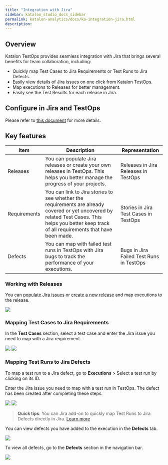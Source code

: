 ```yaml
---
title: "Integration with Jira" 
sidebar: katalon_studio_docs_sidebar
permalink: katalon-analytics/docs/ka-integration-jira.html 
description: 
---
```

## Overview

Katalon TestOps provides seamless integration with Jira that brings several benefits for team collaboration, including:
- Quickly map Test Cases to Jira Requirements or Test Runs to Jira Defects.
- Easily view details of Jira issues on one click from Katalon TestOps.
- Map executions to Releases for better management.
- Easily see the Test Results for each release in Jira.

## Configure in Jira and TestOps

Please refer to [this document](https://docs.katalon.com/katalon-analytics/docs/kt-jira-config.html) for more details.

## Key features


| Item        | Description                                                                                                                                                                                                                           | Representation                           |
|--------------|---------------------------------------------------------------------------------------------------------------------------------------------------------------------------------------------------------------------------------------|------------------------------------------|
| Releases     | You can populate Jira releases or create your own releases in TestOps. This helps you better manage the progress of your projects.                                                          | Releases in Jira <br> Releases in TestOps     |
| Requirements | You can link to Jira stories to see whether the requirements are already covered or yet uncovered by related Test Cases. This helps you better keep track of all requirements that have been made. | Stories in Jira <br> Test Cases in TestOps    |
| Defects      | You can map with failed test runs in TestOps with Jira bugs to track the performance of your executions.                                                                                       | Bugs in Jira <br> Failed Test Runs in TestOps |

### Working with Releases

You can [populate Jira issues](https://docs.katalon.com/katalon-analytics/docs/kt-jira-release.html) or [create a new release](https://docs.katalon.com/katalon-analytics/docs/release.html) and map executions to the release.

<img src="https://github.com/katalon-studio/docs-images/raw/master/katalon-analytics/docs/release/release-list.png" width="" height="">

### Mapping Test Cases to Jira Requirements

In the **Test Cases** section, select a test case and enter the Jira issue you need to map with a Jira requirement.


<img src="https://github.com/katalon-studio/docs-images/raw/master/katalon-analytics/docs/ka-integration-jira/requirements-testops.png" width="" height="">

<img src="https://github.com/katalon-studio/docs-images/raw/master/katalon-analytics/docs/ka-integration-jira/linked-test-case.png" width="" height="">


### Mapping Test Runs to Jira Defects

To  map a test run to a Jira defect, go to **Executions** > Select a test run by clicking on its ID.

Enter the Jira issue you need to map with a test run in TestOps. The defect has been created after completing these steps.

<img src="https://github.com/katalon-studio/docs-images/raw/master/katalon-analytics/docs/ka-integration-jira/test-run-testops.png" width="" height="">

<img src="https://github.com/katalon-studio/docs-images/raw/master/katalon-analytics/docs/ka-integration-jira/linked-test-run.png" width="" height="">

> **Quick tips**: You can Jira add-on to quickly map Test Runs to Jira Defects directly in Jira. [Learn more](https://docs.katalon.com/katalon-analytics/docs/kt-jira-issue.html)

You can view defects you have added to the execution in the **Defects** tab.

<img src="https://github.com/katalon-studio/docs-images/raw/master/katalon-analytics/docs/ka-integration-jira/defect-tab.png" width="" height="">

To view all defects, go to the **Defects** section in the navigation bar.

<img src="https://github.com/katalon-studio/docs-images/raw/master/katalon-analytics/docs/ka-integration-jira/defect-menu.png" width="" height="">

